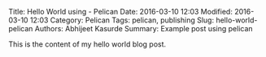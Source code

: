 Title: Hello World using - Pelican
Date: 2016-03-10 12:03
Modified: 2016-03-10 12:03
Category: Pelican
Tags: pelican, publishing
Slug: hello-world-pelican
Authors: Abhijeet Kasurde
Summary: Example post using pelican

This is the content of my hello world blog post.
